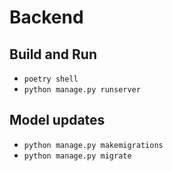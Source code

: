 # Backend

## Build and Run

- `poetry shell`
- `python manage.py runserver`

## Model updates

- `python manage.py makemigrations`
- `python manage.py migrate`



